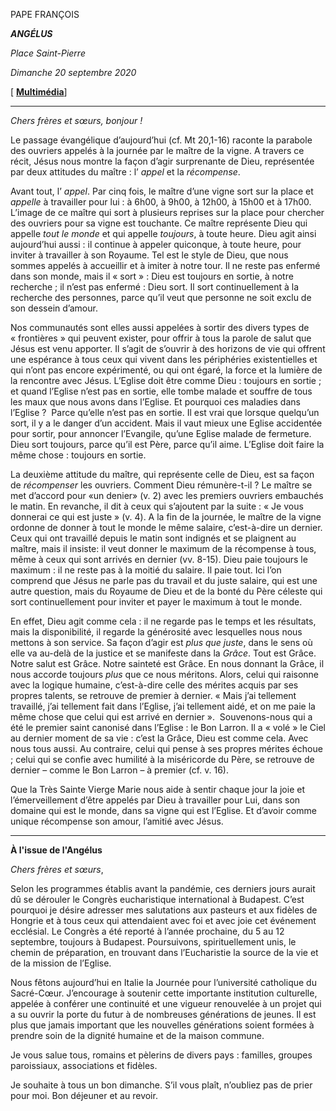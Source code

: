 PAPE FRANÇOIS

***ANGÉLUS***

*Place Saint-Pierre*

*Dimanche 20 septembre 2020*

\[ **[Multimédia](http://w2.vatican.va/content/francesco/fr/events/event.dir.html/content/vaticanevents/fr/2020/9/20/angelus.html)**\]

* * *

*Chers frères et sœurs, bonjour !*

Le passage évangélique d’aujourd’hui (cf. Mt 20,1-16) raconte la parabole des ouvriers appelés à la journée par le maître de la vigne. A travers ce récit, Jésus nous montre la façon d’agir surprenante de Dieu, représentée par deux attitudes du maître : l’ *appel* et la *récompense*.

Avant tout, l’ *appel*. Par cinq fois, le maître d’une vigne sort sur la place et *appelle* à travailler pour lui : à 6h00, à 9h00, à 12h00, à 15h00 et à 17h00. L’image de ce maître qui sort à plusieurs reprises sur la place pour chercher des ouvriers pour sa vigne est touchante. Ce maître représente Dieu qui appelle *tout le monde* et qui appelle *toujours*, à toute heure. Dieu agit ainsi aujourd’hui aussi : il continue à appeler quiconque, à toute heure, pour inviter à travailler à son Royaume. Tel est le style de Dieu, que nous sommes appelés à accueillir et à imiter à notre tour. Il ne reste pas enfermé dans son monde, mais il « sort » : Dieu est toujours en sortie, à notre recherche ; il n’est pas enfermé : Dieu sort. Il sort continuellement à la recherche des personnes, parce qu’il veut que personne ne soit exclu de son dessein d’amour.

Nos communautés sont elles aussi appelées à sortir des divers types de « frontières » qui peuvent exister, pour offrir à tous la parole de salut que Jésus est venu apporter. Il s’agit de s’ouvrir à des horizons de vie qui offrent une espérance à tous ceux qui vivent dans les périphéries existentielles et qui n’ont pas encore expérimenté, ou qui ont égaré, la force et la lumière de la rencontre avec Jésus. L’Eglise doit être comme Dieu : toujours en sortie ; et quand l’Eglise n’est pas en sortie, elle tombe malade et souffre de tous les maux que nous avons dans l’Eglise. Et pourquoi ces maladies dans l’Eglise ?  Parce qu’elle n’est pas en sortie. Il est vrai que lorsque quelqu’un sort, il y a le danger d’un accident. Mais il vaut mieux une Eglise accidentée pour sortir, pour annoncer l’Evangile, qu’une Eglise malade de fermeture. Dieu sort toujours, parce qu’il est Père, parce qu’il aime. L’Eglise doit faire la même chose : toujours en sortie.

La deuxième attitude du maître, qui représente celle de Dieu, est sa façon de *récompenser* les ouvriers. Comment Dieu rémunère-t-il ? Le maître se met d’accord pour «un denier» (v. 2) avec les premiers ouvriers embauchés le matin. En revanche, il dit à ceux qui s’ajoutent par la suite : « Je vous donnerai ce qui est juste » (v. 4). A la fin de la journée, le maître de la vigne ordonne de donner à tout le monde le même salaire, c’est-à-dire un dernier. Ceux qui ont travaillé depuis le matin sont indignés et se plaignent au maître, mais il insiste: il veut donner le maximum de la récompense à tous, même à ceux qui sont arrivés en dernier (vv. 8-15). Dieu paie toujours le maximum : il ne reste pas à la moitié du salaire. Il paie tout. Ici l’on comprend que Jésus ne parle pas du travail et du juste salaire, qui est une autre question, mais du Royaume de Dieu et de la bonté du Père céleste qui sort continuellement pour inviter et payer le maximum à tout le monde.

En effet, Dieu agit comme cela : il ne regarde pas le temps et les résultats, mais la disponibilité, il regarde la générosité avec lesquelles nous nous mettons à son service. Sa façon d’agir est *plus que juste*, dans le sens où elle va au-delà de la justice et se manifeste dans la *Grâce*. Tout est Grâce. Notre salut est Grâce. Notre sainteté est Grâce. En nous donnant la Grâce, il nous accorde toujours *plus* que ce nous méritons. Alors, celui qui raisonne avec la logique humaine, c’est-à-dire celle des mérites acquis par ses propres talents, se retrouve de premier à dernier. « Mais j’ai tellement travaillé, j’ai tellement fait dans l’Eglise, j’ai tellement aidé, et on me paie la même chose que celui qui est arrivé en dernier ».  Souvenons-nous qui a été le premier saint canonisé dans l’Eglise : le Bon Larron. Il a « volé » le Ciel au dernier moment de sa vie : c’est la Grâce, Dieu est comme cela. Avec nous tous aussi. Au contraire, celui qui pense à ses propres mérites échoue ; celui qui se confie avec humilité à la miséricorde du Père, se retrouve de dernier – comme le Bon Larron – à premier (cf. v. 16).

Que la Très Sainte Vierge Marie nous aide à sentir chaque jour la joie et l’émerveillement d’être appelés par Dieu à travailler pour Lui, dans son domaine qui est le monde, dans sa vigne qui est l’Eglise. Et d’avoir comme unique récompense son amour, l’amitié avec Jésus.

* * *

**À l'issue de l'Angélus**

*Chers frères et sœurs*,

Selon les programmes établis avant la pandémie, ces derniers jours aurait dû se dérouler le Congrès eucharistique international à Budapest. C’est pourquoi je désire adresser mes salutations aux pasteurs et aux fidèles de Hongrie et à tous ceux qui attendaient avec foi et avec joie cet événement ecclésial. Le Congrès a été reporté à l’année prochaine, du 5 au 12 septembre, toujours à Budapest. Poursuivons, spirituellement unis, le chemin de préparation, en trouvant dans l’Eucharistie la source de la vie et de la mission de l’Eglise.

Nous fêtons aujourd’hui en Italie la Journée pour l’université catholique du Sacré-Cœur. J’encourage à soutenir cette importante institution culturelle, appelée à conférer une continuité et une vigueur renouvelée à un projet qui a su ouvrir la porte du futur à de nombreuses générations de jeunes. Il est plus que jamais important que les nouvelles générations soient formées à prendre soin de la dignité humaine et de la maison commune.

Je vous salue tous, romains et pèlerins de divers pays : familles, groupes paroissiaux, associations et fidèles.

Je souhaite à tous un bon dimanche. S’il vous plaît, n’oubliez pas de prier pour moi. Bon déjeuner et au revoir.